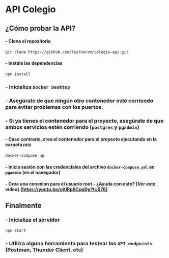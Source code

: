 # API Colegio

## ¿Cómo probar la API?

#### - Clona el repositorio 
```
git clone https://github.com/lestherxm/colegio-api.git 
```
#### - Instala las dependencias
```
npm install
```
### - Inicializa `Docker Desktop`
### - Asegúrate de que ningún otro contenedor esté corriendo para evitar problemas con los puertos.
### - Si ya tienes el contenedor para el proyecto, asegúrate de que ambos servicios estén corriendo (`postgres` y `pgadmin`)
#### - Caso contrario, crea el contenedor para el proyecto ejecutando en la carpeta raiz
```
docker-compose up
```
#### - Inicia sesión con las credenciales del archivo `docker-compose.yml` en `pgadmin` (en el navegador)
#### - Crea una conexion para el usuario root - ¿Ayuda con esto? [Ver este video].[https://youtu.be/uKlRp6CqpDg?t=576]

## Finalmente
### - Inicializa el servidor
```
npm start
```
### - Utiliza alguna herramienta para testear los `API endpoints` (Postman, Thunder Client, etc)


